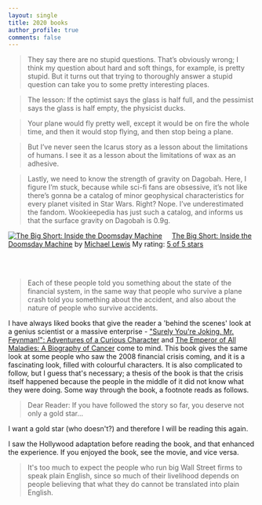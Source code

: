```yaml
---
layout: single
title: 2020 books
author_profile: true
comments: false
---
```


<blockquote>They say there are no stupid questions. That’s obviously wrong; I think my question about hard and soft things, for example, is pretty stupid. But it turns out that trying to thoroughly answer a stupid question can take you to some pretty interesting places.</blockquote>

<blockquote>The lesson: If the optimist says the glass is half full, and the pessimist says the glass is half empty, the physicist ducks.</blockquote>

<blockquote>Your plane would fly pretty well, except it would be on fire the whole time, and then it would stop flying, and then stop being a plane.</blockquote>

<blockquote>But I’ve never seen the Icarus story as a lesson about the limitations of humans. I see it as a lesson about the limitations of wax as an adhesive.</blockquote>

<blockquote>Lastly, we need to know the strength of gravity on Dagobah. Here, I figure I’m stuck, because while sci-fi fans are obsessive, it’s not like there’s gonna be a catalog of minor geophysical characteristics for every planet visited in Star Wars. Right? Nope. I’ve underestimated the fandom. Wookieepedia has just such a catalog, and informs us that the surface gravity on Dagobah is 0.9g.</blockquote>

<a href="https://www.goodreads.com/book/show/26889576-the-big-short" style="float: left; padding-right: 20px"><img border="0" alt="The Big Short: Inside the Doomsday Machine" src="https://i.gr-assets.com/images/S/compressed.photo.goodreads.com/books/1446581171l/26889576._SX98_.jpg" /></a><a href="https://www.goodreads.com/book/show/26889576-the-big-short">The Big Short: Inside the Doomsday Machine</a> by <a href="https://www.goodreads.com/author/show/776.Michael_Lewis">Michael   Lewis</a>
My rating: <a href="https://www.goodreads.com/review/show/3421337456">5 of 5 stars</a>

<br><br>

<blockquote>Each of these people told you something about the state of the financial system, in the same way that people who survive a plane crash told you something about the accident, and also about the nature of people who survive accidents.</blockquote>
I have always liked books that give the reader a 'behind the scenes' look at a genius scientist or a massive enterprise - <a href="https://www.goodreads.com/book/show/35167685._Surely_You_re_Joking__Mr__Feynman___Adventures_of_a_Curious_Character" title="Surely You're Joking, Mr. Feynman! Adventures of a Curious Character by Richard P. Feynman" rel="nofollow">"Surely You're Joking, Mr. Feynman!": Adventures of a Curious Character</a> and <a href="https://www.goodreads.com/book/show/7170627.The_Emperor_of_All_Maladies_A_Biography_of_Cancer" title="The Emperor of All Maladies A Biography of Cancer by Siddhartha Mukherjee" rel="nofollow">The Emperor of All Maladies: A Biography of Cancer</a> come to mind. This book gives the same look at some people who saw the 2008 financial crisis coming, and it is a fascinating look, filled with colourful characters. It is also complicated to follow, but I guess that's necessary; a thesis of the book is that the crisis itself happened because the people in the middle of it did not know what they were doing. Some way through the book, a footnote reads as follows.
<blockquote> Dear Reader: If you have followed the story so far, you deserve not only a gold star... </blockquote>
I want a gold star (who doesn't?) and therefore I will be reading this again. 

I saw the Hollywood adaptation before reading the book, and that enhanced the experience. If you enjoyed the book, see the movie, and vice versa.

<blockquote>It's too much to expect the people who run big Wall Street firms to speak plain English, since so much of their livelihood depends on people believing that what they do cannot be translated into plain English.</blockquote>